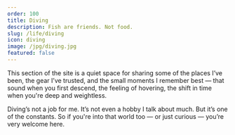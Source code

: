 ```yaml
---
order: 100
title: Diving
description: Fish are friends. Not food.
slug: /life/diving
icon: diving
image: /jpg/diving.jpg
featured: false
---
```

This section of the site is a quiet space for sharing some of the places I’ve been, the gear I’ve trusted, and the small moments I remember best — that sound when you first descend, the feeling of hovering, the shift in time when you're deep and weightless.

Diving’s not a job for me. It’s not even a hobby I talk about much. But it’s one of the constants. So if you're into that world too — or just curious — you’re very welcome here.


